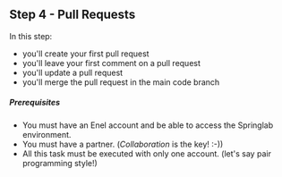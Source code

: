 ## Step 4 - Pull Requests
In this step:
* you'll create your first pull request
* you'll leave your first comment on a pull request
* you'll update a pull request
* you'll merge the pull request in the main code branch

##### Prerequisites
* You must have an Enel account and be able to access the Springlab environment.
* You must have a partner. (*Collaboration* is the key! :-))
* All this task must be executed with only one account. (let's say pair programming style!)